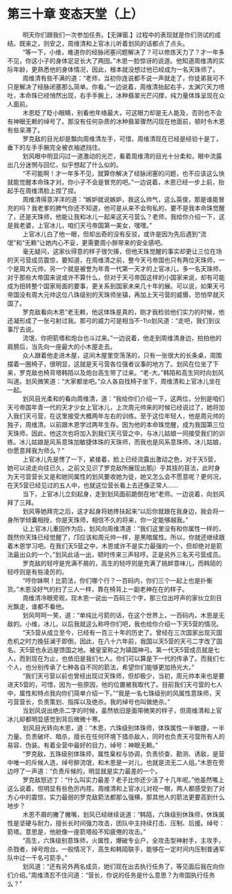 <h1>第三十章 变态天堂（上）</h1>
<div id="content">&nbsp&nbsp&nbsp&nbsp&nbsp&nbsp&nbsp&nbsp
 明天你们跟我们一次参加任务。【无弹窗.】过程中的表现就是你们测试的成结。既来之，则安之，周维清和上官冰儿听着划风的话都点了点头。
 <br/>&nbsp&nbsp&nbsp&nbsp&nbsp&nbsp&nbsp&nbsp
 “等一下，小维，难道你的经脉闭塞问题解决了？可以修炼天力了？才一年多不见，你这小子的身体足足长大了两囹。”木恩一脸惊讶的说道。他知道周维清的实际年龄，更熟悉他的身体情况，因此，根本就没想过他已经成为一名天珠师了。
 <br/>&nbsp&nbsp&nbsp&nbsp&nbsp&nbsp&nbsp&nbsp
 周维清有些不满的道：“老师，当初你连说都不说一声就走了，你徒弟我可不只是解决了经脉闭塞那么简单。你看。”一边说着，周维清抬起右手，太渊穴天力喷吐，本命珠已经悄然出现，右手手腕上，冰种翡翠光芒闪撑，纯力量体珠呈现在众人面前。
 <br/>&nbsp&nbsp&nbsp&nbsp&nbsp&nbsp&nbsp&nbsp
 木恩眨了眨小眼睛，别看他年络最大，可这眼力却是无人能及，否则也不会有神眼无赖的绰号了。那没有任何杂质的冰种翡翠骤然闪现在他面前，顿时令木恩有些呆滞了。
 <br/>&nbsp&nbsp&nbsp&nbsp&nbsp&nbsp&nbsp&nbsp
 罗克敌的目光却是飘向周维清左手，可惜，周维清现在已经是经验十是丁，垂下的左手手腕完全被衣袖遮挡住。
 <br/>&nbsp&nbsp&nbsp&nbsp&nbsp&nbsp&nbsp&nbsp
 划风眼中明显闪过一道激动的光芒，看着周维清的目光十分柔和，眼中流露出几分迷惘与回忆，似乎想起了什么似的。
 <br/>&nbsp&nbsp&nbsp&nbsp&nbsp&nbsp&nbsp&nbsp
 “不可能啊！才一年多不见，就算你解决了经脉闭塞的问题，也不应该这么快就能觉醒本命珠才对。你小子不会是冒充的吧。”一边说着，木恩已经一步上前，抬起手在周维清脸上捏了捏。
 <br/>&nbsp&nbsp&nbsp&nbsp&nbsp&nbsp&nbsp&nbsp
 周维清得意洋洋的道：“嫉妒就说嫉妒，我这么帅气，这么英俊，那是谁能冒充的吗？我老爹的脾气你还不知道，他可是从来不会徇私的，要不是我本命珠觉醒了，还是天珠师，他能让我和冰儿一起来这天弓营么？老师，我给你介绍一下，这是我老婆，上官冰儿，咱们天弓帝国第一美女，嘿嘿。”
 <br/>&nbsp&nbsp&nbsp&nbsp&nbsp&nbsp&nbsp&nbsp
 上官冰儿白了他一眼，但却出奇的没有反驳，或许是因为先后遇到“流氓”和“无赖”让她内心不妥，更需要周小胖带来的安全感吧。
 <br/>&nbsp&nbsp&nbsp&nbsp&nbsp&nbsp&nbsp&nbsp
 毫无疑问，这家伙得意的样子很欠揍，但他天珠觉醒的事实却更让三位在场的天弓营成员震惊，要知道，在周维清之前，整今天弓帝国也只有两位天珠师，一个是周大元帅，另一个就是被誉为年青一代第一天才的上官冰儿，多一名天珠师，对于那些大帝国来说或许不算什么，但对于天弓帝国这样的小国家来说，却有可能成为扭转整个国家局面的要事，更关系到国家未来几十年的展。可以说，如果天弓帝国没有周大元帅这位八珠级别的天珠师坐镇，再加上天弓营的威慑，恐怕早就灭国了。
 <br/>&nbsp&nbsp&nbsp&nbsp&nbsp&nbsp&nbsp&nbsp
 罗克敌看向木恩“老无赖，他这体珠是真的，刚才我检验他们实力的时候，他还凝形成了一张弓射过我。那弓的威力可是相当不-1\o划风道：“走吧，我们到议事厅去说。
 <br/>&nbsp&nbsp&nbsp&nbsp&nbsp&nbsp&nbsp&nbsp
 流氓，你把箭塔和炮台也斗过来。”一边说着，他走到周维清身边，拍拍他的肩膀后，当先向一座最大的小木屋走去。
 <br/>&nbsp&nbsp&nbsp&nbsp&nbsp&nbsp&nbsp&nbsp
 众人跟着他走进木屋，这间木屋里空荡荡的，只有一张很大的长条桌，周围摆着一圈椅子，很明显，这就是天弓营各位强者议事的地方了。划风在位坐了下来，罗克敌也椅背塔韩陌以及炮台高生带了过来。“老-大。”韩陌和高生同时向划风叫道。划风微笑道：“大家都坐吧。”众人各自找椅子坐下，周维清和上官冰儿坐在一起。
 <br/>&nbsp&nbsp&nbsp&nbsp&nbsp&nbsp&nbsp&nbsp
 划风目光柔和的看向周维清，道：“我给你们介绍一下，这两位，分别是咱们天弓帝国年青一代的天才少女上官冰儿，上次周元帅来的时候已经说过了，她将加入我们天弓营，在这里接受大概两年左右的训练。至于这位年轻人，他是周元帅的独子，周维清。以前跟木恩学过两年生存。因为他的本命珠觉醒，成为我国第三位天珠师，因此，他这次也将加入到我们天弓营之中，与冰儿姑娘一同接受我们的训练。冰儿姑娘是风系意珠加敏捷体珠的天珠师，而我也是风系意珠师，冰儿姑娘，你愿意拜我为师么？”
 <br/>&nbsp&nbsp&nbsp&nbsp&nbsp&nbsp&nbsp&nbsp
 上官冰儿先是愣了一下，紧接着，脸上已经流露出激动之色，对于天5营，她可以说走向往已久，之前又见识了罗克敌所展现出那j）乎其技的苜法，此时身为天弓营营长又是和她同属性的划风要收她为徒，她又怎么会不愿意呢？更何况，在天5营已经见过的五人中，也就这位营长看上去还像正常人……
 <br/>&nbsp&nbsp&nbsp&nbsp&nbsp&nbsp&nbsp&nbsp
 当下，上官冰儿立刻起身，走到划风面前跪倒在地“老师。一边说着，向划风拜了三拜。
 <br/>&nbsp&nbsp&nbsp&nbsp&nbsp&nbsp&nbsp&nbsp
 划风等她拜完之后，这才起身将她搀扶起来“以后你就跟在我身边，我会将一身所学倾囊相授，你是天珠师，相信不久的将来，你一定能够越我。”
 <br/>&nbsp&nbsp&nbsp&nbsp&nbsp&nbsp&nbsp&nbsp
 让上官冰儿重回作为后，划风向周维清道：“我们这里没有和你属性一样的，既然你天珠已经觉醒了，邝应该和周元帅一样，是黑暗属性。所以，你就还继续跟着木恩学习吧。在我们天5营之中，木恩或许不是实力最强的一个，但却绝对是箭法最出众的一个。”划风此话一出，顿时传来三声轻哼。正是另外三名天弓营成员。
 <br/>&nbsp&nbsp&nbsp&nbsp&nbsp&nbsp&nbsp&nbsp
 罗克敌的轻哼是充满不屑的，高生的轻哼则是充满了挑衅意味儿，而韩陌的轻哼则是有些凌厉的。
 <br/>&nbsp&nbsp&nbsp&nbsp&nbsp&nbsp&nbsp&nbsp
 “哼你妹啊！比箭法，你们哪个行？一百码内，你们三个一起上也是扑衡货。”木恩没好气的扫了三人一样，靠在椅背上一副老神在在的样子。
 <br/>&nbsp&nbsp&nbsp&nbsp&nbsp&nbsp&nbsp&nbsp
 周维清冷眼旁观，现木恩一说出一百码三个字，那三位出哼声的家伙立刻目光飘走，谁都不看他。
 <br/>&nbsp&nbsp&nbsp&nbsp&nbsp&nbsp&nbsp&nbsp
 划风呵呵一笑，道：“单纯比弓箭的话，在这个世界上，一百码内，木恩是无敌的。小维，冰儿，以后我就这么称呼你们吧，我也给你介绍一下天5营的情况。
 <br/>&nbsp&nbsp&nbsp&nbsp&nbsp&nbsp&nbsp&nbsp
 “天5营从成立至今，已经有一百三十年的历史了。曾经在三次国家出现灭国危机之时力挽狂澜于即倒，因此，在八十六年前，我国以天5营的天弓二字改了国名。天5营也永远是馈国之地。被皇室称之为镇国神弓。第一代天5营成员就是七人，而到现在为止，也依旧是我们七人。你们可以算是下一代的传承了。而我们七个人，也分别传承了七种各自不同的箭法，希望你们能够更加扬光大。”
 <br/>&nbsp&nbsp&nbsp&nbsp&nbsp&nbsp&nbsp&nbsp
 “我们天弓营以前也曾经出现过天珠师，但却极少，当初，周元帅本来也是要进天5营的，可惜，因为一些原因，他的位置被我取代了。目前我们天弓营的七人中，属性和特点我向你们简单介绍一下。”“我是一名七珠级别的风属性意珠师，天弓营营长，负责策划、指挥以及绝杀。我的绰号也叫做绝杀。”
 <br/>&nbsp&nbsp&nbsp&nbsp&nbsp&nbsp&nbsp&nbsp
 当划风说出绝杀二字的时候，虽然依旧是面带微笑的样子，但周维清和上官冰儿却都明显感觉到背后微微十寒。
 <br/>&nbsp&nbsp&nbsp&nbsp&nbsp&nbsp&nbsp&nbsp
 划风目光转向木恩，道：“木恩，六珠级别体珠师，体珠属性一半敏捷，一半力量。负责破坏、暗杀，擅长在任何环境下猎杀敌人，同时也负责天弓营所有人的易容、伪装。有着全营中最好的目力，绰号：神眼无赖。”
 <br/>&nbsp&nbsp&nbsp&nbsp&nbsp&nbsp&nbsp&nbsp
 “罗克敌，五珠级别体珠师，属性臬权与协调，负责侦查、勘测、诱敌，是营中唯一的斥候人选，绰号醉流氓，和木恩是一对儿，也就是流无二人组。”木恩在旁边哼了一声道：“负责斥候的，明显就是实力最差的一个。
 <br/>&nbsp&nbsp&nbsp&nbsp&nbsp&nbsp&nbsp&nbsp
 罗克敌怒述丁：“什么叫实力最差？老子比你还少活了十几年呢。”他虽然嘴上这么说着，但明显有些色厉内荏。周维清和上官冰儿对视一眼，两人都感受到了对方心中的震惊，实力最弱的罗克敌箭法都那么强横，那其他人的箭法更要高到什么地步？
 <br/>&nbsp&nbsp&nbsp&nbsp&nbsp&nbsp&nbsp&nbsp
 木恩不屑的撇了撇嘴，划风已经继续说道：“韩陌，六珠级别休珠师，休珠属性是坚硬与耐力，擅长长时间强力攻击，团队中主持续打击、压制、后援。绰号：箭塔。意思是，他舱像一座箭塔般不知疲倦的攻击。”
 <br/>&nbsp&nbsp&nbsp&nbsp&nbsp&nbsp&nbsp&nbsp
 “高生，六珠级别意珠师，火属性，爆破专业户，全攻击型神射手，主攻手，杀戮者，绰号炮台。一般情况下，高生和韩陌联手，能够在一定时间内压制普通军队中过一千名弓箭手。”
 <br/>&nbsp&nbsp&nbsp&nbsp&nbsp&nbsp&nbsp&nbsp
 划风道：“还有另外两名成员，她们现在出去执行任务了，等见面后我在向你们介绍。”周维清忍不住问道：“营长，你说的任务是什么意思？为帝国执行任务么？”
 <br/>&nbsp&nbsp&nbsp&nbsp&nbsp&nbsp&nbsp&nbsp
 <br/>&nbsp&nbsp&nbsp&nbsp&nbsp&nbsp&nbsp&nbsp
</div>
